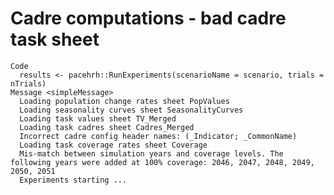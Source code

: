 # Cadre computations - bad cadre task sheet

    Code
      results <- pacehrh::RunExperiments(scenarioName = scenario, trials = nTrials)
    Message <simpleMessage>
      Loading population change rates sheet PopValues
      Loading seasonality curves sheet SeasonalityCurves
      Loading task values sheet TV_Merged
      Loading task cadres sheet Cadres_Merged
      Incorrect cadre config header names: (_Indicator; _CommonName)
      Loading task coverage rates sheet Coverage
      Mis-match between simulation years and coverage levels. The following years were added at 100% coverage: 2046, 2047, 2048, 2049, 2050, 2051
      Experiments starting ...

